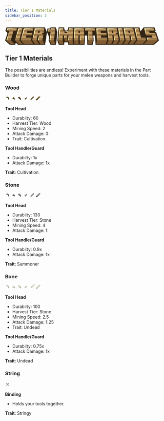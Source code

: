 ```yaml
---
title: Tier 1 Materials
sidebar_position: 3
---
```


![Tier 1 Materials](../_assets/images/tinkers-tier_1_materials.png)

## Tier 1 Materials

The possibilities are endless! Experiment with these materials in the Part Builder to forge unique parts for your melee weapons and harvest tools.

### Wood
![Pickaxe Head](../_assets/images/parts/pickaxe_head_wood.png) ![Axe Head](../_assets/images/parts/axe_head_wood.png) ![Shoel Head](../_assets/images/parts/shoel_head_wood.png)  ![Dagger Blade](../_assets/images/parts/dagger_blade_wood.png) ![Sword Blade](../_assets/images/parts/sword_blade_wood.png) ![Cleaver Blade](../_assets/images/parts/cleaver_blade_wood.png)

**Tool Head**
- Durabilty: 60
- Harvest Tier: Wood
- Mining Speed: 2
- Attack Damage: 0
- Trait: Cultivation

**Tool Handle/Guard**
- Durabilty: 1x
- Attack Damage: 1x

**Trait**: Cultivation

### Stone
![Pickaxe Head](../_assets/images/parts/pickaxe_head_stone.png) ![Axe Head](../_assets/images/parts/axe_head_stone.png) ![Shoel Head](../_assets/images/parts/shoel_head_stone.png)  ![Dagger Blade](../_assets/images/parts/dagger_blade_stone.png) ![Sword Blade](../_assets/images/parts/sword_blade_stone.png) ![Cleaver Blade](../_assets/images/parts/cleaver_blade_stone.png)

**Tool Head**
- Durabilty: 130
- Harvest Tier: Stone
- Mining Speed: 4
- Attack Damage: 1

**Tool Handle/Guard**
- Durabilty: 0.9x
- Attack Damage: 1x

**Trait**: Summoner

### Bone
![Pickaxe Head](../_assets/images/parts/pickaxe_head_bone.png) ![Axe Head](../_assets/images/parts/axe_head_bone.png) ![Shoel Head](../_assets/images/parts/shoel_head_bone.png)  ![Dagger Blade](../_assets/images/parts/dagger_blade_bone.png) ![Sword Blade](../_assets/images/parts/sword_blade_bone.png) ![Cleaver Blade](../_assets/images/parts/cleaver_blade_bone.png)

**Tool Head**
- Durabilty: 100
- Harvest Tier: Stone
- Mining Speed: 2.5
- Attack Damage: 1.25
- Trait: Undead

**Tool Handle/Guard**
- Durabilty: 0.75x
- Attack Damage: 1x

**Trait**: Undead

### String
![Binding](../_assets/images/parts/binding_string.png)

**Binding**
- Holds your tools together.

**Trait**: Stringy